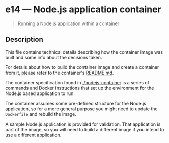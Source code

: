 # e14 &mdash; Node.js application container
> Running a Node.js application within a container

## Description
This file contains technical details describing how the container image was built and some info about the decisions taken.

For details about how to build the container image and create a container from it, please refer to the container's [README.md](./nodejs-container/README.md).

The container specification found in [./nodejs-container](./nodejs-container/) is a series of commands and Docker instructions that set up the environment for the Node.js based application to run.

The container assumes some pre-defined structure for the Node.js application, so for a more general purpose you might need to update the `Dockerfile` and rebuild the image.

A sample Node.js application is provided for validation. That application is part of the image, so you will need to build a different image if you intend to use a different application.
